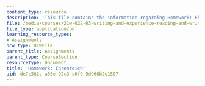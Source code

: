 ```yaml
---
content_type: resource
description: 'This file contains the information regarding Homework: Ehrenreich.'
file: /media/courses/21w-022-03-writing-and-experience-reading-and-writing-autobiography-spring-2014/de7c582ca55e92c3c6f95d968b2e1507_MIT21W_022_03S14_0410.pdf
file_type: application/pdf
learning_resource_types:
- Assignments
ocw_type: OCWFile
parent_title: Assignments
parent_type: CourseSection
resourcetype: Document
title: 'Homework: Ehrenreich'
uid: de7c582c-a55e-92c3-c6f9-5d968b2e1507
---
```

